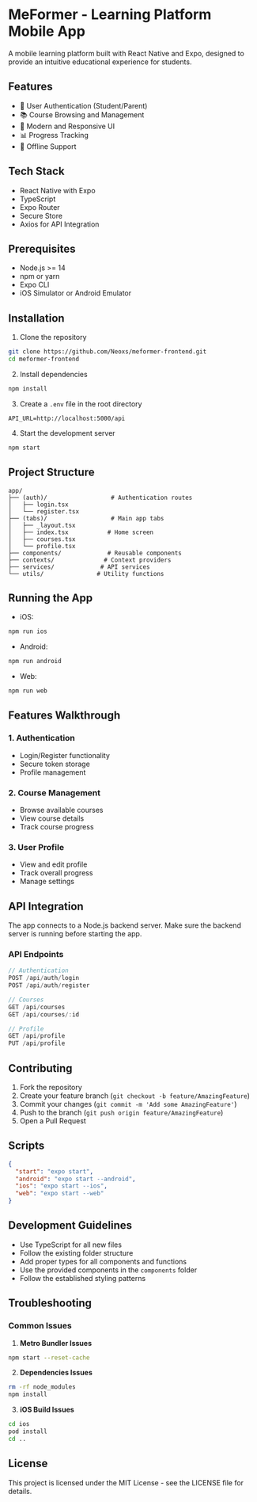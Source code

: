 # MeFormer - Learning Platform Mobile App

A mobile learning platform built with React Native and Expo, designed to provide an intuitive educational experience for students.

## Features

- 🔐 User Authentication (Student/Parent)
- 📚 Course Browsing and Management
- 📱 Modern and Responsive UI
- 📊 Progress Tracking
- 💾 Offline Support

## Tech Stack

- React Native with Expo
- TypeScript
- Expo Router
- Secure Store
- Axios for API Integration

## Prerequisites

- Node.js >= 14
- npm or yarn
- Expo CLI
- iOS Simulator or Android Emulator

## Installation

1. Clone the repository
```bash
git clone https://github.com/Neoxs/meformer-frontend.git
cd meformer-frontend
```

2. Install dependencies
```bash
npm install
```

3. Create a `.env` file in the root directory
```env
API_URL=http://localhost:5000/api
```

4. Start the development server
```bash
npm start
```

## Project Structure
```
app/
├── (auth)/                  # Authentication routes
│   ├── login.tsx
│   └── register.tsx
├── (tabs)/                  # Main app tabs
│   ├── _layout.tsx
│   ├── index.tsx           # Home screen
│   ├── courses.tsx
│   └── profile.tsx
├── components/             # Reusable components
├── contexts/              # Context providers
├── services/             # API services
└── utils/               # Utility functions
```

## Running the App

- iOS:
```bash
npm run ios
```

- Android:
```bash
npm run android
```

- Web:
```bash
npm run web
```

## Features Walkthrough

### 1. Authentication
- Login/Register functionality
- Secure token storage
- Profile management

### 2. Course Management
- Browse available courses
- View course details
- Track course progress

### 3. User Profile
- View and edit profile
- Track overall progress
- Manage settings

## API Integration

The app connects to a Node.js backend server. Make sure the backend server is running before starting the app.

### API Endpoints

```typescript
// Authentication
POST /api/auth/login
POST /api/auth/register

// Courses
GET /api/courses
GET /api/courses/:id

// Profile
GET /api/profile
PUT /api/profile
```

## Contributing

1. Fork the repository
2. Create your feature branch (`git checkout -b feature/AmazingFeature`)
3. Commit your changes (`git commit -m 'Add some AmazingFeature'`)
4. Push to the branch (`git push origin feature/AmazingFeature`)
5. Open a Pull Request

## Scripts

```json
{
  "start": "expo start",
  "android": "expo start --android",
  "ios": "expo start --ios",
  "web": "expo start --web"
}
```

## Development Guidelines

- Use TypeScript for all new files
- Follow the existing folder structure
- Add proper types for all components and functions
- Use the provided components in the `components` folder
- Follow the established styling patterns

## Troubleshooting

### Common Issues

1. **Metro Bundler Issues**
```bash
npm start --reset-cache
```

2. **Dependencies Issues**
```bash
rm -rf node_modules
npm install
```

3. **iOS Build Issues**
```bash
cd ios
pod install
cd ..
```

## License

This project is licensed under the MIT License - see the LICENSE file for details.
